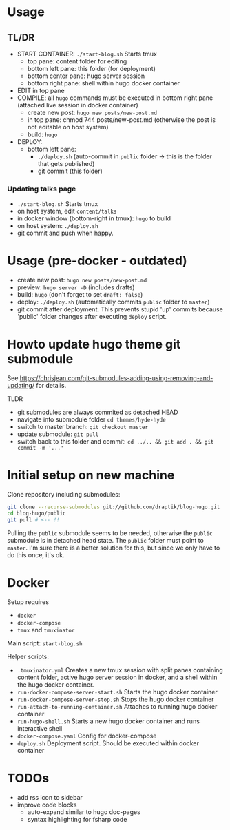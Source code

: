 # Usage

## TL/DR

- START CONTAINER: `./start-blog.sh` Starts tmux
  - top pane: content folder for editing
  - bottom left pane: this folder (for deployment)
  - bottom center pane: hugo server session
  - bottom right pane: shell within hugo docker container
- EDIT in top pane
- COMPILE: all `hugo` commands must be executed in bottom right pane (attached live session in docker container)
  - create new post: `hugo new posts/new-post.md`
  - in top pane: chmod 744 posts/new-post.md (otherwise the post is not editable on host system)
  - build: `hugo`
- DEPLOY:
  - bottom left pane:
    - `./deploy.sh` (auto-commit in `public` folder -> this is the folder that gets published)
    - git commit (this folder)

### Updating talks page

- `./start-blog.sh` Starts tmux
- on host system, edit `content/talks`
- in docker window (bottom-right in tmux): `hugo` to build
- on host system: `./deploy.sh`
- git commit and push when happy.

# Usage (pre-docker - outdated)

- create new post: `hugo new posts/new-post.md`
- preview: `hugo server -D` (includes drafts)
- build: `hugo` (don't forget to set `draft: false`)
- deploy: `./deploy.sh` (automatically commits `public` folder to `master`)
- git commit after deployment. This prevents stupid 'up' commits because 'public' folder changes
  after executing `deploy` script.

# Howto update hugo theme git submodule

See https://chrisjean.com/git-submodules-adding-using-removing-and-updating/ for details.

TLDR

- git submodules are always commited as detached HEAD
- navigate into submodule folder `cd themes/hyde-hyde`
- switch to master branch: `git checkout master`
- update submodule: `git pull`
- switch back to this folder and commit: `cd ../.. && git add . && git commit -m '...'`

# Initial setup on new machine

Clone repository including submodules:

```sh
git clone --recurse-submodules git://github.com/draptik/blog-hugo.git
cd blog-hugo/public
git pull # <-- !!
```

Pulling the `public` submodule seems to be needed, otherwise the `public` submodule is in detached
head state. The `public` folder must point to `master`. I'm sure there is a better solution for this, 
but since we only have to do this once, it's ok.

# Docker

Setup requires 

- `docker`
- `docker-compose`
- `tmux` and `tmuxinator`

Main script: `start-blog.sh`

Helper scripts:

- `.tmuxinator.yml` Creates a new tmux session with split panes containing content folder, active hugo server session in docker, and a shell within the hugo docker container.
- `run-docker-compose-server-start.sh` Starts the hugo docker container
- `run-docker-compose-server-stop.sh` Stops the hugo docker container
- `run-attach-to-running-container.sh` Attaches to running hugo docker container
- `run-hugo-shell.sh` Starts a new hugo docker container and runs interactive shell
- `docker-compose.yaml` Config for docker-compose
- `deploy.sh` Deployment script. Should be executed within docker container

# TODOs

- add rss icon to sidebar
- improve code blocks
    - auto-expand similar to hugo doc-pages
    - syntax highlighting for fsharp code
